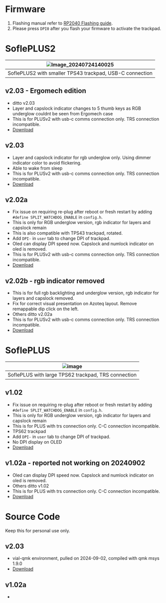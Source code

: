 # Firmware
1. Flashing manual refer to [RP2040 Flashing guide](https://github.com/superxc3/xcmkb/blob/main/list%20of%20items/list%20of%20keyboards/60percent/sofle/sofleplus/flashingboard.md).
2. Please press `DPI0` after you flash your firmware to activate the trackpad.

# SoflePLUS2
|![Image_20240724140025](https://github.com/user-attachments/assets/7db5fc4e-b2d2-4977-9250-ff7491b30f86)|
|:--:|
|SoflePLUS2 with smaller TPS43 trackpad, USB-C connection|

## v2.03 - Ergomech edition
- ditto v2.03
- Layer and capslock indicator changes to 5 thumb keys as RGB underglow couldnt be seen from Ergomech case
- This is for PLUSv2 with usb-c comms connection only. TRS connection incompatible.
- [Download](https://drive.google.com/file/d/1uCtHUZd_OpgFgbz7Knq8WT9mL4aBS1Ek/view?usp=drive_link)

## v2.03 
- Layer and capslock indicator for rgb underglow only. Using dimmer indicator color to avoid flickering.
- Able to wake from sleep
- This is for PLUSv2 with usb-c comms connection only. TRS connection incompatible.
- [Download](https://drive.google.com/file/d/1c0jsC7wQanfzKTrb11KxgmNjGjE4YRMC/view?usp=sharing)

## v2.02a 
- Fix issue on requiring re-plug after reboot or fresh restart by adding `#define SPLIT_WATCHDOG_ENABLE` in `config.h`.
- This is only for RGB underglow version, rgb indicator for layers and capslock remain
- This is also compatible with TPS43 trackpad, rotated.
- Add `DPI-` in `user` tab to change DPI of trackpad.
- Oled can display DPI speed now. Capslock and numlock indicator on oled is removed.
- This is for PLUSv2 with usb-c comms connection only. TRS connection incompatible.
- [Download](https://drive.google.com/file/d/1DG-7HxZxbw7_mIyUtNQ17sIe1OhCStHt/view?usp=drive_link)

## v2.02b - rgb indicator removed
- This is for full rgb backlighting and underglow version, rgb indicator for layers and capslock removed.
- Fix for correct visual presentation on Azoteq layout. Remove remappable dip click on the left.
- Others ditto v2.02a
- This is for PLUSv2 with usb-c comms connection only. TRS connection incompatible.
- [Download](https://drive.google.com/file/d/1CPBPp-_daynmbj_SM6n5wjifNQDMn945/view?usp=drive_link)

# SoflePLUS
|![image](https://github.com/user-attachments/assets/4bb93a8d-2606-4aae-afc8-74f1cbea852c)|
|:--:|
|SoflePLUS with large TPS62 trackpad, TRS connection|


## v1.02
- Fix issue on requiring re-plug after reboot or fresh restart by adding `#define SPLIT_WATCHDOG_ENABLE` in `config.h`.
- This is only for RGB underglow version, rgb indicator for layers and capslock remain
- This is for PLUS with trs connection only. C-C connection incompatible.
- TPS62 trackpad
- Add `DPI-` in `user` tab to change DPI of trackpad.
- No DPI display on OLED
- [Download](https://drive.google.com/file/d/1Rhh3cRpNw75QYf8Do9ucuipwj_ymHcOp/view?usp=drive_link)
  
## v1.02a - reported not working on 20240902
- Oled can display DPI speed now. Capslock and numlock indicator on oled is removed.
- Others ditto v1.02
- This is for PLUS with trs connection only. C-C connection incompatible.
- [Download](https://drive.google.com/file/d/1S154U7fFFqoWvL1lX_BekHu8eNVO81NM/view?usp=drive_link)

# Source Code
Keep this for personal use only. 

## v2.03 
- vial-qmk environment, pulled on 2024-09-02, compiled with qmk msys 1.9.0
- [Download](https://drive.google.com/drive/folders/1OM-pccKEOvNtJggC9Q17KyIiNZYJbKfr?usp=drive_link)

## v1.02a
- 


